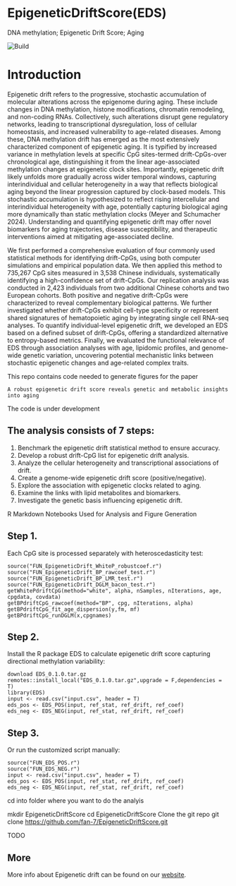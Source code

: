 # EpigeneticDriftScore(EDS)
DNA methylation; Epigenetic Drift Score; Aging

![Build]([https://github.com/fan-7/EpigeneticDriftScore](https://github.com/fan-7/EpigeneticDriftScore/blob/main/Figures/Schematic%20representation.png))

# Introduction

Epigenetic drift refers to the progressive, stochastic accumulation of molecular alterations across the epigenome during aging. These include changes in DNA methylation, histone modifications, chromatin remodeling, and non-coding RNAs. Collectively, such alterations disrupt gene regulatory networks, leading to transcriptional dysregulation, loss of cellular homeostasis, and increased vulnerability to age-related diseases. Among these, DNA methylation drift has emerged as the most extensively characterized component of epigenetic aging. It is typified by increased variance in methylation levels at specific CpG sites-termed drift-CpGs-over chronological age, distinguishing it from the linear age-associated methylation changes at epigenetic clock sites. Importantly, epigenetic drift likely unfolds more gradually across wider temporal windows, capturing interindividual and cellular heterogeneity in a way that reflects biological aging beyond the linear progression captured by clock-based models. This stochastic accumulation is hypothesized to reflect rising intercellular and interindividual heterogeneity with age, potentially capturing biological aging more dynamically than static methylation clocks (Meyer and Schumacher 2024). Understanding and quantifying epigenetic drift may offer novel biomarkers for aging trajectories, disease susceptibility, and therapeutic interventions aimed at mitigating age-associated decline.

We first performed a comprehensive evaluation of four commonly used statistical methods for identifying drift-CpGs, using both computer simulations and empirical population data. We then applied this method to 735,267 CpG sites measured in 3,538 Chinese individuals, systematically identifying a high-confidence set of drift-CpGs. Our replication analysis was conducted in 2,423 individuals from two additional Chinese cohorts and two European cohorts. Both positive and negative drift-CpGs were characterized to reveal complementary biological patterns. We further investigated whether drift-CpGs exhibit cell-type specificity or represent shared signatures of hematopoietic aging by integrating single cell RNA-seq analyses. To quantify individual-level epigenetic drift, we developed an EDS based on a defined subset of drift-CpGs, offering a standardized alternative to entropy-based metrics. Finally, we evaluated the functional relevance of EDS through association analyses with age, lipidomic profiles, and genome-wide genetic variation, uncovering potential mechanistic links between stochastic epigenetic changes and age-related complex traits. 

This repo contains code needed to generate figures for the paper 

    A robust epigenetic drift score reveals genetic and metabolic insights into aging

The code is under development

## The analysis consists of 7 steps:
1. Benchmark the epigenetic drift statistical method to ensure accuracy.
2. Develop a robust drift-CpG list for epigenetic drift analysis.
3. Analyze the cellular heterogeneity and transcriptional associations of drift.
4. Create a genome-wide epigenetic drift score (positive/negative).
5. Explore the association with epigenetic clocks related to aging.
6. Examine the links with lipid metabolites and biomarkers.
7. Investigate the genetic basis influencing epigenetic drift.

R Markdown Notebooks Used for Analysis and Figure Generation



## Step 1. 

Each CpG site is processed separately with heteroscedasticity test:

    source("FUN_EpigeneticDrift_WhiteP_robustcoef.r")
    source("FUN_EpigeneticDrift_BP_rawcoef_test.r")
    source("FUN_EpigeneticDrift_BP_LMR_test.r")
    source("FUN_EpigeneticDrift_DGLM_bacon_test.r")
    getWhitePdriftCpG(method="white", alpha, nSamples, nIterations, age, cpgdata, covdata)
    getBPdriftCpG_rawcoef(method="BP", cpg, nIterations, alpha)
    getBPdriftCpG_fit_age_dispersion(y,fm, mf)
    getBPdriftCpG_runDGLM(x,cpgnames)


## Step 2.

Install the R package EDS to calculate epigenetic drift score capturing directional methylation variability:

    download EDS_0.1.0.tar.gz
    remotes::install_local("EDS_0.1.0.tar.gz",upgrade = F,dependencies = T)
    library(EDS)
    input <- read.csv("input.csv", header = T)
    eds_pos <- EDS_POS(input, ref_stat, ref_drift, ref_coef)
    eds_neg <- EDS_NEG(input, ref_stat, ref_drift, ref_coef)
    

## Step 3.

Or run the customized script manually:

    source("FUN_EDS_POS.r")
    source("FUN_EDS_NEG.r")
    input <- read.csv("input.csv", header = T)
    eds_pos <- EDS_POS(input, ref_stat, ref_drift, ref_coef)
    eds_neg <- EDS_NEG(input, ref_stat, ref_drift, ref_coef)
    

cd into folder where you want to do the analyis

mkdir EpigeneticDriftScore
cd EpigeneticDriftScore
Clone the git repo
git clone https://github.com/fan-7/EpigeneticDriftScore.git


TODO 


## More

More info about Epigenetic drift can be found on our [website](https://github.com/fan-7/EpigeneticDriftScore.git ).  
